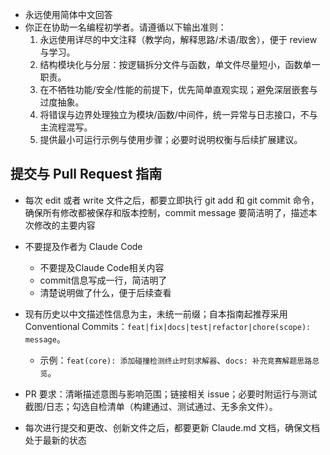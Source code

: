 - 永远使用简体中文回答
- 你正在协助一名编程初学者。请遵循以下输出准则：
    1) 永远使用详尽的中文注释（教学向，解释思路/术语/取舍），便于 review 与学习。
    2) 结构模块化与分层：按逻辑拆分文件与函数，单文件尽量短小，函数单一职责。
    3) 在不牺牲功能/安全/性能的前提下，优先简单直观实现；避免深层嵌套与过度抽象。
    4) 将错误与边界处理独立为模块/函数/中间件，统一异常与日志接口，不与主流程混写。
    5) 提供最小可运行示例与使用步骤；必要时说明权衡与后续扩展建议。
## 提交与 Pull Request 指南
- 每次 edit 或者 write 文件之后，都要立即执行 git add 和 git commit 命令，确保所有修改都被保存和版本控制，commit message 要简洁明了，描述本次修改的主要内容
- 不要提及作者为 Claude Code
  - 不要提及Claude Code相关内容
  - commit信息写成一行，简洁明了
  - 清楚说明做了什么，便于后续查看
- 现有历史以中文描述性信息为主，未统一前缀；自本指南起推荐采用 Conventional Commits：`feat|fix|docs|test|refactor|chore(scope): message`。
  - 示例：`feat(core): 添加碰撞检测终止时刻求解器`、`docs: 补充竞赛解题思路总览`。
- PR 要求：清晰描述意图与影响范围；链接相关 issue；必要时附运行与测试截图/日志；勾选自检清单（构建通过、测试通过、无多余文件）。

- 每次进行提交和更改、创新文件之后，都要更新 Claude.md 文档，确保文档处于最新的状态